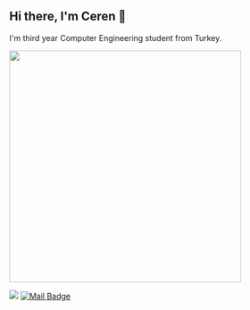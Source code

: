 ## Hi there, I'm Ceren 👋

I'm third year Computer Engineering student from Turkey.

<!---![Ceren's GitHub stats](https://github-readme-stats.vercel.app/api?username=crncck&show_icons=true&theme=material-palenight) &nbsp; -->

<img src="https://github-readme-stats.anuraghazra1.vercel.app/api/top-langs/?username=crncck&layout=compact&theme=material-palenight" width="415"/>

[![](https://img.shields.io/badge/linkedin-%230077B5.svg?&style=for-the-badge&logo=linkedin&logoColor=white)](https://www.linkedin.com/in/crncck/)
[![Mail Badge](https://img.shields.io/badge/cerencicek4899@gmail.com-c14438?style=for-the-badge&logo=Gmail&logoColor=white&link=mailto:cerencicek4899@gmail.com)](mailto:cerencicek4899@gmail.com)
